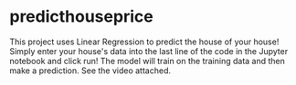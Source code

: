# predicthouseprice
 
This project uses Linear Regression to predict the house of your house! Simply enter your house's data into the last line of the code in the Jupyter notebook and click run! The model will train on the training data and then make a prediction. See the video attached.
